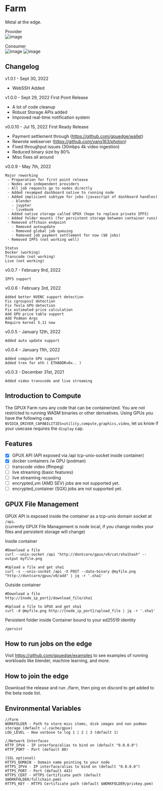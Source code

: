 # Farm

Metal at the edge.  
  
Provider  
![image](https://user-images.githubusercontent.com/3028982/167263971-6c9f15f0-b25e-4c1d-9ca2-9168a0ef7705.png)
  
Consumer  
![image](https://user-images.githubusercontent.com/3028982/167263995-9afa96de-7d96-4568-9d54-650aabb46d35.png)
![image](https://user-images.githubusercontent.com/3028982/167264063-fbc572d7-8d69-45f0-9e74-7dd5c4c62ff3.png)

## Changelog
v1.0.1 - Sept 30, 2022
  - WebSSH Added

v1.0.0 - Sept 29, 2022
First Point Release
  - A lot of code cleanup
  - Robust Storage APIs added
  - Improved real-time notification system

v0.0.10 - Jul 15, 2022
First Ready Release
  - Payment settlement through (https://github.com/gpuedge/wallet)
  - Rewrote webserver (https://github.com/vans163/photon)
  - Fixed throughput issues (30mbps 4k video ingestion)
  - Reduced binary size by 80%
  - Misc fixes all around

v0.0.9 - May 7th, 2022
```
Major reworking
 - Preparation for first point release
 - Nodes are independent providers
 - All job requests go to nodes directly
 - Added revamped dashboard native to running node
 - Added implicient subtype for jobs (javascript of dashboard handles)
   - blender
   - juypter
   - livebook
 - Added native storage called GPUX (hope to replace private IPFS)
 - Added folder mounts (for persistent storage between container runs)
 - Removed offchain endpoint
   - Removed autoupdate
   - Removed global job queuing
   - Removed job payment settlement for now ($0 jobs)
 - Removed IPFS (not working well)
 
Status
Docker (working)
Transcode (not working)
Live (not working)
```

v0.0.7 - February 9rd, 2022
```
IPFS support
```

v0.0.6 - February 3rd, 2022
```
Added better NVENC support detection
Fix cgroupsv2 detection
Fix Tesla GPU detection
Fix estimated price calculation
Add GPU price table support
Add Podman Args
Require kernel 5.11 now
```

v0.0.5 - January 12th, 2022
```
Added auto update support
```

v0.0.4 - January 11th, 2022
```
Added compute GPU support
Added trex for eth ( ETHADDR=0x.. )
```

v0.0.3 - December 31st, 2021
```
Added video transcode and live streaming
```

## Introduction to Compute
The GPUX Farm runs any code that can be containerized. You are not restricted to running WASM binaries or other derivatives. Using GPUs you have the following caps `NVIDIA_DRIVER_CAPABILITIES=utility,compute,graphics,video`, let us know if your usecase requires the `display` cap.
  
## Features
  - [X] GPUX API (API exposed via /api tcp-unix-socket inside container)
  - [X] docker containers /w GPU (podman)
  - [ ] transcode video (ffmpeg)
  - [ ] live streaming (basic features)
  - [ ] live streaming recording
  - [ ] encrypted_vm (AMD SEV) jobs are not supported yet.
  - [ ] encrypted_container (SGX) jobs are not supported yet.

## GPUX File Management
GPUX API is exposed inside the container as a tcp-unix domain socket at `/api`.  
(currently GPUX File Management is node local, if you change nodes your files and persistent storage will change)  
  
Inside container
```
#Download a file
curl --unix-socket /api "http://dontcare/gpux/v0/cat/sha1hash" --output myfile.png

#Upload a file and get sha1
curl -s --unix-socket /api -X POST --data-binary @myfile.png "http://dontcare/gpux/v0/add" | jq -r '.sha1'
```

Outside container
```
#Download a file
http://{node_ip_port}/download_file/sha1

#Upload a file to GPUX and get sha1
curl -d @myfile.png http://{node_ip_port}/upload_file | jq -r '.sha1'
```

Persistent folder inside Container bound to your ed25519 identity
```
/persist
```

## How to run jobs on the edge
Visit https://github.com/gpuedge/examples to see examples of running workloads like blender, machine learning, and more.  

## How to join the edge
Download the release and run ./farm, then ping on discord to get added to the beta node list.  

## Environmental Variables

```
//Farm
WORKFOLDER - Path to store misc items, disk images and non podman storage (default ~/.cache/gpux)
LOG_LEVEL - How verbose to log 1 | 2 | 3 (default 1)

//Network Interfaces
HTTP_IPV4 - IP interface/alias to bind on (default "0.0.0.0")
HTTP_PORT - Port (default 80)

(SSL optional)
HTTPS_DOMAIN - Domain name pointing to your node
HTTPS_IPV4 - IP interface/alias to bind on (default "0.0.0.0")
HTTPS_PORT - Port (default 443)
HTTPS_CERT - HTTPS Certificate path (default $WORKFOLDER/fullchain.pem)
HTTPS_KEY - HTTPS Certificate path (default $WORKFOLDER/privkey.pem)
```
